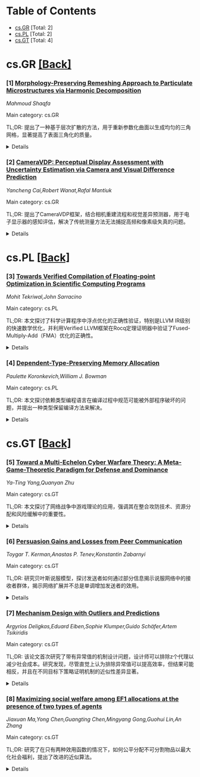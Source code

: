 <div id=toc></div>

# Table of Contents

- [cs.GR](#cs.GR) [Total: 2]
- [cs.PL](#cs.PL) [Total: 2]
- [cs.GT](#cs.GT) [Total: 4]


<div id='cs.GR'></div>

# cs.GR [[Back]](#toc)

### [1] [Morphology-Preserving Remeshing Approach to Particulate Microstructures via Harmonic Decomposition](https://arxiv.org/abs/2509.08855)
*Mahmoud Shaqfa*

Main category: cs.GR

TL;DR: 提出了一种基于层次扩散的方法，用于重新参数化曲面以生成均匀的三角网格，显著提高了表面三角化的质量。


<details>
  <summary>Details</summary>
Motivation: 传统谐波分解方法在均匀采样时未考虑基函数雅可比矩阵的局部变化，导致重建或生成后的离散化不均匀，影响数值模拟的精度和时间步长。

Method: 采用非线性扩散方法对分析域的曲线坐标进行重新采样，类似于热问题，以扩大表面上的小三角形为代价缩小大三角形。

Result: 测试结果表明，各向同性和各向异性扩散方案在球体和半球体谐波方法中显著改善了表面三角化的质量。

Conclusion: 所提出的方法在保持表面形态、面积和体积的同时，显著提高了网格质量，适用于大型2D和3D微结构的数值模拟。

Abstract: Harmonic decomposition of surfaces, such as spherical and spheroidal
harmonics, is used to analyze morphology, reconstruct, and generate surface
inclusions of particulate microstructures. However, obtaining high-quality
meshes of engineering microstructures using these approaches remains an open
question. In harmonic approaches, we usually reconstruct surfaces by evaluating
the harmonic bases on equidistantly sampled simplicial complexes of the base
domains (e.g., triangular spheroids and disks). However, this traditional
sampling does not account for local changes in the Jacobian of the basis
functions, resulting in nonuniform discretization after reconstruction or
generation. As it impacts the accuracy and time step, high-quality
discretization of microstructures is crucial for efficient numerical
simulations (e.g., finite element and discrete element methods). To circumvent
this issue, we propose an efficient hierarchical diffusion-based approach for
resampling the surface-i.e., performing a reparameterization-to yield an
equalized mesh triangulation. Analogous to heat problems, we use nonlinear
diffusion to resample the curvilinear coordinates of the analysis domain,
thereby enlarging small triangles at the expense of large triangles on
surfaces. We tested isotropic and anisotropic diffusion schemes on the recent
spheroidal and hemispheroidal harmonics methods. The results show a substantial
improvement in the quality metrics for surface triangulation. Unlike
traditional surface reconstruction and meshing techniques, this approach
preserves surface morphology, along with the areas and volumes of surfaces. We
discuss the results and the associated computational costs for large 2D and 3D
microstructures, such as digital twins of concrete and stone masonry, and their
future applications.

</details>


### [2] [CameraVDP: Perceptual Display Assessment with Uncertainty Estimation via Camera and Visual Difference Prediction](https://arxiv.org/abs/2509.08947)
*Yancheng Cai,Robert Wanat,Rafal Mantiuk*

Main category: cs.GR

TL;DR: 提出了CameraVDP框架，结合相机重建流程和视觉差异预测器，用于电子显示器的感知评估，解决了传统测量方法无法捕捉高频和像素级失真的问题。


<details>
  <summary>Details</summary>
Motivation: 传统显示器测量方法无法有效捕捉空间变化的显示伪影和高频失真，而相机测量又引入光学和光度失真。因此需要一种结合高精度相机测量和视觉差异预测的方法。

Method: CameraVDP框架结合HDR图像堆栈、MTF反转、渐晕校正、几何校正、单应变换和颜色校正，并与视觉差异预测器（VDP）结合，模拟人类视觉系统对不同刺激的感知。

Result: 在缺陷像素检测、色彩边纹感知和显示器非均匀性评估三个应用中验证了CameraVDP的有效性，并提出了不确定性分析框架。

Conclusion: CameraVDP框架成功解决了传统测量方法的局限性，为显示器感知评估提供了一种高精度且感知上可靠的方法。

Abstract: Accurate measurement of images produced by electronic displays is critical
for the evaluation of both traditional and computational displays. Traditional
display measurement methods based on sparse radiometric sampling and fitting a
model are inadequate for capturing spatially varying display artifacts, as they
fail to capture high-frequency and pixel-level distortions. While cameras offer
sufficient spatial resolution, they introduce optical, sampling, and
photometric distortions. Furthermore, the physical measurement must be combined
with a model of a visual system to assess whether the distortions are going to
be visible. To enable perceptual assessment of displays, we propose a
combination of a camera-based reconstruction pipeline with a visual difference
predictor, which account for both the inaccuracy of camera measurements and
visual difference prediction. The reconstruction pipeline combines HDR image
stacking, MTF inversion, vignetting correction, geometric undistortion,
homography transformation, and color correction, enabling cameras to function
as precise display measurement instruments. By incorporating a Visual
Difference Predictor (VDP), our system models the visibility of various stimuli
under different viewing conditions for the human visual system. We validate the
proposed CameraVDP framework through three applications: defective pixel
detection, color fringing awareness, and display non-uniformity evaluation. Our
uncertainty analysis framework enables the estimation of the theoretical upper
bound for defect pixel detection performance and provides confidence intervals
for VDP quality scores.

</details>


<div id='cs.PL'></div>

# cs.PL [[Back]](#toc)

### [3] [Towards Verified Compilation of Floating-point Optimization in Scientific Computing Programs](https://arxiv.org/abs/2509.09019)
*Mohit Tekriwal,John Sarracino*

Main category: cs.PL

TL;DR: 本文探讨了科学计算程序中浮点优化的正确性验证，特别是LLVM IR级别的快速数学优化，并利用Verified LLVM框架在Rocq定理证明器中验证了Fused-Multiply-Add（FMA）优化的正确性。


<details>
  <summary>Details</summary>
Motivation: 科学计算程序通过激进的编译器优化实现高性能和资源高效利用，但需要确保这些优化的正确性。本文重点关注浮点优化，尤其是快速数学优化。

Method: 利用Rocq定理证明器中的Verified LLVM框架，验证了基本块中实现算术表达式$a * b + c$的FMA优化的正确性。

Result: 初步验证了FMA优化的正确性，并提出了扩展方法，以支持更多程序功能和浮点优化。

Conclusion: 本研究为验证浮点优化的正确性提供了初步成果，并展示了进一步扩展的潜力。

Abstract: Scientific computing programs often undergo aggressive compiler optimization
to achieve high performance and efficient resource utilization. While
performance is critical, we also need to ensure that these optimizations are
correct. In this paper, we focus on a specific class of optimizations,
floating-point optimizations, notably due to fast math, at the LLVM IR level.
We present a preliminary work, which leverages the Verified LLVM framework in
the Rocq theorem prover, to prove the correctness of Fused-Multiply-Add (FMA)
optimization for a basic block implementing the arithmetic expression $a * b +
c$ . We then propose ways to extend this preliminary results by adding more
program features and fast math floating-point optimizations.

</details>


### [4] [Dependent-Type-Preserving Memory Allocation](https://arxiv.org/abs/2509.09059)
*Paulette Koronkevich,William J. Bowman*

Main category: cs.PL

TL;DR: 本文探讨依赖类型编程语言在编译过程中规范可能被外部程序破坏的问题，并提出一种类型保留编译方法来解决。


<details>
  <summary>Details</summary>
Motivation: 依赖类型语言如Coq、Agda等允许程序员详细规范程序并通过类型检查验证，但这些规范在编译时可能被外部程序（如C程序）破坏，即使使用已验证的编译器也可能引发安全问题。

Method: 提出一种类型保留编译方法，开发支持依赖内存分配的中间语言，并通过类型检查防止与未初始化内存程序链接。

Result: 正在开发一种支持依赖内存分配的中间语言及类型保留编译过程，旨在确保链接时不违反原始程序规范。

Conclusion: 通过类型保留编译和中间语言设计，可以有效防止外部程序破坏依赖类型程序的规范，提升程序安全性。

Abstract: Dependently typed programming languages such as Coq, Agda, Idris, and F*,
allow programmers to write detailed specifications of their programs and prove
their programs meet these specifications. However, these specifications can be
violated during compilation since they are erased after type checking. External
programs linked with the compiled program can violate the specifications of the
original program and change the behavior of the compiled program -- even when
compiled with a verified compiler. For example, since Coq does not allow
explicitly allocating memory, a programmer might link their Coq program with a
C program that can allocate memory. Even if the Coq program is compiled with a
verified compiler, the external C program can still violate the memory-safe
specification of the Coq program by providing an uninitialized pointer to
memory. This error could be ruled out by type checking in a language expressive
enough to indicate whether memory is initialized versus uninitialized. Linking
with a program with an uninitialized pointer could be considered ill-typed, and
our linking process could prevent linking with ill-typed programs. To
facilitate type checking during linking, we can use type-preserving
compilation, which preserves the types through the compilation process. In this
ongoing work, we develop a typed intermediate language that supports dependent
memory allocation, as well as a dependent-type-preserving compiler pass for
memory allocation.

</details>


<div id='cs.GT'></div>

# cs.GT [[Back]](#toc)

### [5] [Toward a Multi-Echelon Cyber Warfare Theory: A Meta-Game-Theoretic Paradigm for Defense and Dominance](https://arxiv.org/abs/2509.08976)
*Ya-Ting Yang,Quanyan Zhu*

Main category: cs.GT

TL;DR: 本文探讨了网络战争中游戏理论的应用，强调其在整合攻防技术、资源分配和风险缓解中的重要性。


<details>
  <summary>Details</summary>
Motivation: 网络战争已成为现代冲突的核心领域，需要综合防御和进攻技术以形成连贯策略。以往研究侧重孤立战术，但整体理解对资源部署和风险缓解至关重要。

Method: 采用游戏理论作为统一框架，结合现代AI技术，模拟攻防交互，进行均衡分析、风险评估和战略规划。

Result: 游戏理论模型能够设计和优化多层次网络战争策略，例如通过RedCyber案例展示其有效性。

Conclusion: 游戏理论为网络战争提供了量化工具和战略指导，未来研究方向包括韧性、跨级别规划和AI的进一步发展。

Abstract: Cyber warfare has become a central element of modern conflict, especially
within multi-domain operations. As both a distinct and critical domain, cyber
warfare requires integrating defensive and offensive technologies into coherent
strategies. While prior research has emphasized isolated tactics or fragmented
technologies, a holistic understanding is essential for effective resource
deployment and risk mitigation. Game theory offers a unifying framework for
this purpose. It not only models attacker-defender interactions but also
provides quantitative tools for equilibrium analysis, risk assessment, and
strategic reasoning. Integrated with modern AI techniques, game-theoretic
models enable the design and optimization of strategies across multiple levels
of cyber warfare, from policy and strategy to operations, tactics, and
technical implementations. These models capture the paradoxical logic of
conflict, where more resources do not always translate into greater advantage,
and where nonlinear dynamics govern outcomes. To illustrate the approach, this
chapter examines RedCyber, a synthetic cyber conflict, demonstrating how
game-theoretic methods capture the interdependencies of cyber operations. The
chapter concludes with directions for future research on resilience,
cros-echelon planning, and the evolving role of AI in cyber warfare.

</details>


### [6] [Persuasion Gains and Losses from Peer Communication](https://arxiv.org/abs/2509.09099)
*Toygar T. Kerman,Anastas P. Tenev,Konstantin Zabarnyi*

Main category: cs.GT

TL;DR: 研究贝叶斯说服模型，探讨发送者如何通过部分信息揭示说服网络中的接收者群体，揭示网络扩展并不总是单调增加发送者的效用。


<details>
  <summary>Details</summary>
Motivation: 探讨在通信网络中，发送者如何利用部分信息说服接收者群体，并研究网络扩展对发送者效用的影响。

Method: 基于贝叶斯说服模型，分析发送者在不同网络结构下的策略和效用变化，重点关注网络扩展的影响。

Result: 研究表明，网络扩展可以严格增加发送者的效用，但并非所有扩展都有效；某些网络结构（如信息层次清晰的网络）能实现效用上限。

Conclusion: 研究发现更多通信不一定带来更好的集体结果，需谨慎评估网络扩展对信息传播的影响。

Abstract: We study a Bayesian persuasion setting in which a sender wants to persuade a
critical mass of receivers by revealing partial information about the state to
them. The homogeneous binary-action receivers are located on a communication
network, and each observes the private messages sent to them and their
immediate neighbors. We examine how the sender's expected utility varies with
increased communication among receivers. We show that for general families of
networks, extending the network can strictly benefit the sender. Thus, the
sender's gain from persuasion is not monotonic in network density. Moreover,
many network extensions can achieve the upper bound on the sender's expected
utility among all networks, which corresponds to the payoff in an empty
network. This is the case in networks reflecting a clear informational
hierarchy (e.g., in global corporations), as well as in decentralized networks
in which information originates from multiple sources (e.g., influencers in
social media). Finally, we show that a slight modification to the structure of
some of these networks precludes the possibility of such beneficial extensions.
Overall, our results caution against presuming that more communication
necessarily leads to better collective outcomes.

</details>


### [7] [Mechanism Design with Outliers and Predictions](https://arxiv.org/abs/2509.09561)
*Argyrios Deligkas,Eduard Eiben,Sophie Klumper,Guido Schäfer,Artem Tsikiridis*

Main category: cs.GT

TL;DR: 该论文首次研究了带有异常值的机制设计问题，设计师可以排除z个代理以减少社会成本。研究发现，尽管直觉上认为排除异常值可以提高效率，但结果可能相反，并且在不同目标下策略证明机制的近似性差异显著。


<details>
  <summary>Details</summary>
Motivation: 研究动机在于探索如何在社会成本计算中排除异常代理（如极端偏好的代理）的影响，以优化机制设计，特别是在设施选址等场景中。

Method: 方法是研究在线上设施选址问题中，设计师可以排除z个最远代理时的社会成本最小化策略。分析了确定性和随机性策略证明机制在功利主义和平均主义目标下的性能。

Result: 结果表明，当z≥n/2时，策略证明机制无法实现有界近似。对于平均主义成本，选择第(z+1)阶统计量是策略证明且2-近似的，且这是最优的。功利主义成本下，机制对异常值的利用效率较低，但预测信息可改善性能。

Conclusion: 结论指出，排除异常值并非总能提升效率，且不同目标下策略证明机制的性能差异显著。预测信息的引入可以优化机制的稳健性和一致性。

Abstract: We initiate the study of mechanism design with outliers, where the designer
can discard $z$ agents from the social cost objective. This setting is
particularly relevant when some agents exhibit extreme or atypical preferences.
As a natural case study, we consider facility location on the line: $n$
strategic agents report their preferred locations, and a mechanism places a
facility to minimize a social cost function. In our setting, the $z$ agents
farthest from the chosen facility are excluded from the social cost. While it
may seem intuitive that discarding outliers improves efficiency, our results
reveal that the opposite can hold.
  We derive tight bounds for deterministic strategyproof mechanisms under the
two most-studied objectives: utilitarian and egalitarian social cost. Our
results offer a comprehensive view of the impact of outliers. We first show
that when $z \ge n/2$, no strategyproof mechanism can achieve a bounded
approximation for either objective. For egalitarian cost, selecting the $(z +
1)$-th order statistic is strategyproof and 2-approximate. In fact, we show
that this is best possible by providing a matching lower bound. Notably, this
lower bound of 2 persists even when the mechanism has access to a prediction of
the optimal location, in stark contrast to the setting without outliers. For
utilitarian cost, we show that strategyproof mechanisms cannot effectively
exploit outliers, leading to the counterintuitive outcome that approximation
guarantees worsen as the number of outliers increases. However, in this case,
access to a prediction allows us to design a strategyproof mechanism achieving
the best possible trade-off between consistency and robustness. Finally, we
also establish lower bounds for randomized mechanisms that are truthful in
expectation.

</details>


### [8] [Maximizing social welfare among EF1 allocations at the presence of two types of agents](https://arxiv.org/abs/2509.09641)
*Jiaxuan Ma,Yong Chen,Guangting Chen,Mingyang Gong,Guohui Lin,An Zhang*

Main category: cs.GT

TL;DR: 研究了在只有两种效用函数的情况下，如何公平分配不可分割物品以最大化社会福利，提出了改进的近似算法。


<details>
  <summary>Details</summary>
Motivation: 研究在有限效用函数条件下，提出更高效的公平分配算法，以改进现有的近似比率。

Method: 采用近似算法，针对两种归一化和非归一化的效用函数，分别设计了不同的分配策略。

Result: 对于两种归一化效用函数，提出了2-近似算法；对于三种代理和归一化效用函数，提出了5/3-近似算法；非归一化情况下，提出了2-近似算法。

Conclusion: 在有限效用函数条件下，提出的算法显著改进现有结果，验证了问题的APX复杂性。

Abstract: We study the fair allocation of indivisible items to $n$ agents to maximize
the utilitarian social welfare, where the fairness criterion is envy-free up to
one item and there are only two different utility functions shared by the
agents. We present a $2$-approximation algorithm when the two utility functions
are normalized, improving the previous best ratio of $16 \sqrt{n}$ shown for
general normalized utility functions; thus this constant ratio approximation
algorithm confirms the APX-completeness in this special case previously shown
APX-hard. When there are only three agents, i.e., $n = 3$, the previous best
ratio is $3$ shown for general utility functions, and we present an improved
and tight $\frac 53$-approximation algorithm when the two utility functions are
normalized, and a best possible and tight $2$-approximation algorithm when the
two utility functions are unnormalized.

</details>
